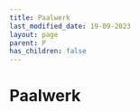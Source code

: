 ```yaml
---
title: Paalwerk
last_modified_date: 19-09-2023
layout: page
parent: P
has_children: false
---
```


Paalwerk
========

